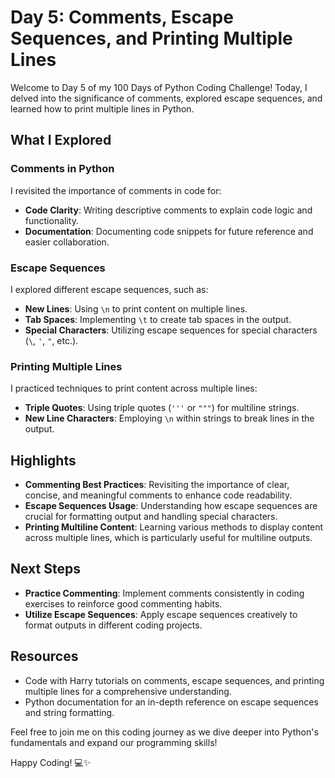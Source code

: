 # Day 5: Comments, Escape Sequences, and Printing Multiple Lines

Welcome to Day 5 of my 100 Days of Python Coding Challenge! Today, I delved into the significance of comments, explored escape sequences, and learned how to print multiple lines in Python.

## What I Explored

### Comments in Python
I revisited the importance of comments in code for:
- **Code Clarity**: Writing descriptive comments to explain code logic and functionality.
- **Documentation**: Documenting code snippets for future reference and easier collaboration.

### Escape Sequences
I explored different escape sequences, such as:
- **New Lines**: Using `\n` to print content on multiple lines.
- **Tab Spaces**: Implementing `\t` to create tab spaces in the output.
- **Special Characters**: Utilizing escape sequences for special characters (`\`, `'`, `"`, etc.).

### Printing Multiple Lines
I practiced techniques to print content across multiple lines:
- **Triple Quotes**: Using triple quotes (`'''` or `"""`) for multiline strings.
- **New Line Characters**: Employing `\n` within strings to break lines in the output.

## Highlights
- **Commenting Best Practices**: Revisiting the importance of clear, concise, and meaningful comments to enhance code readability.
- **Escape Sequences Usage**: Understanding how escape sequences are crucial for formatting output and handling special characters.
- **Printing Multiline Content**: Learning various methods to display content across multiple lines, which is particularly useful for multiline outputs.

## Next Steps
- **Practice Commenting**: Implement comments consistently in coding exercises to reinforce good commenting habits.
- **Utilize Escape Sequences**: Apply escape sequences creatively to format outputs in different coding projects.

## Resources
- Code with Harry tutorials on comments, escape sequences, and printing multiple lines for a comprehensive understanding.
- Python documentation for an in-depth reference on escape sequences and string formatting.

Feel free to join me on this coding journey as we dive deeper into Python's fundamentals and expand our programming skills!

Happy Coding! 💻✨
